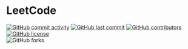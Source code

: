 # LeetCode

[![GitHub commit activity](https://img.shields.io/github/commit-activity/m/elinus/LeetCode?style=for-the-badge)](#)
[![GitHub last commit](https://img.shields.io/github/last-commit/elinus/LeetCode?style=for-the-badge)](#)
[![GitHub contributors](https://img.shields.io/github/contributors/elinus/LeetCode?style=for-the-badge)](#)
[![GitHub license](https://img.shields.io/github/license/elinus/LeetCode?style=for-the-badge)](#)
<br/>
![GitHub forks](https://img.shields.io/github/forks/elinus/LeetCode)
